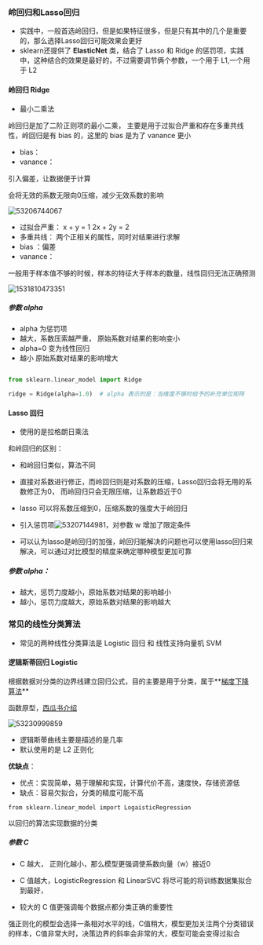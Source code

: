 

### 岭回归和Lasso回归

*   实践中，一般首选岭回归，但是如果特征很多，但是只有其中的几个是重要的，那么选择Lasso回归可能效果会更好
*   sklearn还提供了 **ElasticNet** 类，结合了 Lasso 和 Ridge 的惩罚项，实践中，这种结合的效果是最好的，不过需要调节俩个参数，一个用于 L1,一个用于 L2

#### 岭回归 Ridge

- 最小二乘法

岭回归是加了二阶正则项的最小二乘， 主要是用于过拟合严重和存在多重共线性，岭回归是有 bias 的，这里的 bias 是为了 vanance 更小

-   bias：
-   vanance：

引入偏差，让数据便于计算

会将无效的系数无限向0压缩，减少无效系数的影响

![53206744067](assets/1532067440677.png)

- 过拟合严重： x + y = 1  2x + 2y = 2
- 多重共线： 两个正相关的属性，同时对结果进行求解
- bias ：偏差
- vanance：

一般用于样本值不够的时候，样本的特征大于样本的数量，线性回归无法正确预测

![1531810473351](assets/1531810473351.png)

##### 参数 alpha

-   alpha 为惩罚项
-   越大，系数压索越严重， 原始系数对结果的影响变小
-   alpha=0  变为线性回归
-   越小  原始系数对结果的影响增大

```python

from sklearn.linear_model import Ridge

ridge = Ridge(alpha=1.0)  # alpha 表示的是：当维度不够时给予的补充单位矩阵
```



#### Lasso 回归

- 使用的是拉格朗日乘法

和岭回归的区别：

-   和岭回归类似，算法不同
-   直接对系数进行修正，而岭回归则是对系数的压缩，Lasso回归会将无用的系数修正为0， 而岭回归只会无限压缩，让系数趋近于0


-   lasso 可以将系数压缩到0，压缩系数的强度大于岭回归
-   引入惩罚项![53207144981](assets/1532071449816.png)，对参数 w 增加了限定条件
-   可以认为lasso是岭回归的加强，岭回归能解决的问题也可以使用lasso回归来解决，可以通过对比模型的精度来确定哪种模型更加可靠

##### 参数 alpha：

-   越大，惩罚力度越小，原始系数对结果的影响越小
-   越小，惩罚力度越大，原始系数对结果的影响越大






### 常见的线性分类算法

-   常见的两种线性分类算法是 Logistic 回归 和 线性支持向量机 SVM




#### 逻辑斯蒂回归  Logistic

根据数据对分类的边界线建立回归公式，目的主要是用于分类，属于**[梯度下降算法](https://blog.csdn.net/u013709270/article/details/78667531)**

函数原型，[西瓜书介绍](https://blog.csdn.net/macro_xjq/article/details/78838353)

![53230999859](assets/1532309998596.png)

-   逻辑斯蒂曲线主要是描述的是几率
-   默认使用的是 L2 正则化





**优缺点**：

- 优点：实现简单，易于理解和实现，计算代价不高，速度快，存储资源低
- 缺点：容易欠拟合，分类的精度可能不高

`from sklearn.linear_model import LogaisticRegression`

以回归的算法实现数据的分类

##### 参数 C

-   C 越大， 正则化越小，那么模型更强调使系数向量（w）接近0
-   C 值越大，LogisticRegression 和 LinearSVC 将尽可能的将训练数据集拟合到最好，


-   较大的 C 值更强调每个数据点都分类正确的重要性

强正则化的模型会选择一条相对水平的线，C值稍大，模型更加关注两个分类错误的样本，C值非常大时，决策边界的斜率会非常的大，模型可能会变得过拟合


